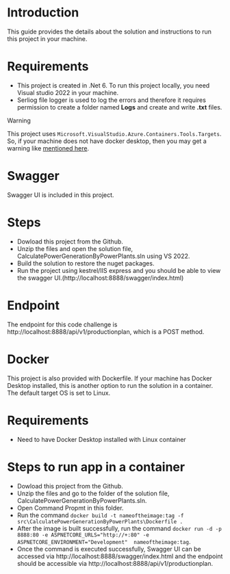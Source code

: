 # Introduction
This guide provides the details about the solution and instructions to run this project in your machine.

# Requirements
- This project is created in .Net 6. To run this project locally, you need Visual studio 2022 in your machine.
- Serliog file logger is used to log the errors and therefore it requires permission to create a folder named **Logs** and create and write **.txt** files.

> [!WARNING]
> This project uses `Microsoft.VisualStudio.Azure.Containers.Tools.Targets`. So, if your machine does not have docker desktop, then you may get a warning like [mentioned here](https://developercommunity.visualstudio.com/t/visual-studio-2019-package-did-not-load-correctly/1408219).

# Swagger
Swagger UI is included in this project.

# Steps
- Dowload this project from the Github.
- Unzip the files and open the solution file, CalculatePowerGenerationByPowerPlants.sln using VS 2022.
- Build the solution to restore the nuget packages.
- Run the project using kestrel/IIS express and you should be able to view the swagger UI.(http://localhost:8888/swagger/index.html)

# Endpoint
The endpoint for this code challenge is http://localhost:8888/api/v1/productionplan, which is a POST method.

# Docker
This project is also provided with Dockerfile. If your machine has Docker Desktop installed, this is another option to run the solution in a container. The default target OS is set to Linux.

# Requirements
- Need to have Docker Desktop installed with Linux container


# Steps to run app in a container
- Dowload this project from the Github.
- Unzip the files and go to the folder of the solution file, CalculatePowerGenerationByPowerPlants.sln.
- Open Command Propmt in this folder.
- Run the command `docker build -t nameoftheimage:tag -f src\CalculatePowerGenerationByPowerPlants\Dockerfile .`
- After the image is built successfully, run the command `docker run -d -p 8888:80 -e ASPNETCORE_URLS="http://+:80" -e ASPNETCORE_ENVIRONMENT="Development"  nameoftheimage:tag`.
- Once the command is executed successfully, Swagger UI can be accessed via http://localhost:8888/swagger/index.html and the endpoint should be accessible via http://localhost:8888/api/v1/productionplan. 